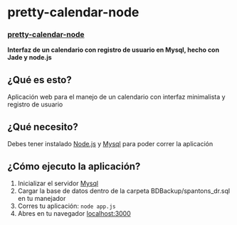 # pretty-calendar-node

### [pretty-calendar-node](http://spantons.github.io/pretty-calendar-node)

**Interfaz de un calendario con registro de usuario en Mysql, hecho con Jade y node.js**

## ¿Qué es esto?
Aplicación web para el manejo de un calendario con interfaz minimalista y registro de usuario

## ¿Qué necesito?
Debes tener instalado [Node.js](http://nodejs.org/) y [Mysql](http://www.mysql.com/) para poder correr la aplicación

## ¿Cómo ejecuto la aplicación?
  1.	Inicializar el servidor [Mysql](http://www.mysql.com/)
  2.	Cargar la base de datos dentro de la carpeta BDBackup/spantons_dr.sql en tu manejador
  3.	Corres tu aplicación: `node app.js`
  4.	Abres en tu navegador [localhost:3000](http://localhost:3000)
